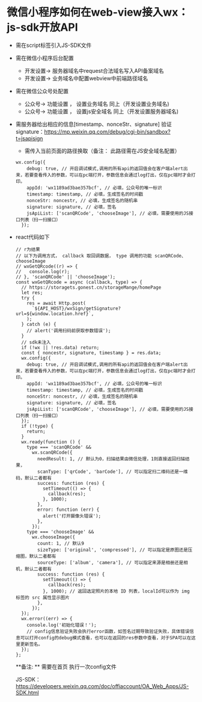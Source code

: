 # 微信小程序如何在web-view接入wx：js-sdk开放API

- 需在script标签引入JS-SDK文件
- 需在微信小程序后台配置
  - 开发设置->  服务器域名中request合法域名写入API备案域名
  - 开发设置->  业务域名中配置webview中前端路径域名
- 需在微信公众号处配置
  - 公众号-> 功能设置 ， 设置业务域名 同上（开发设置业务域名)
  - 公众号-> 功能设置 ， 设置js安全域名 同上（开发设置服务器域名)

- 需服务器给出相应的信息[timestamp、nonceStr、signature]
  验证signature：https://mp.weixin.qq.com/debug/cgi-bin/sandbox?t=jsapisign

  - 需传入当前页面的路径换取（备注： 此路径需在JS安全域名配置）

  ```
  wx.config({
      debug: true, // 开启调试模式,调用的所有api的返回值会在客户端alert出来，若要查看传入的参数，可以在pc端打开，参数信息会通过log打出，仅在pc端时才会打印。
      appId: 'wx1189ad3bae357bcf', // 必填，公众号的唯一标识
      timestamp: timestamp, // 必填，生成签名的时间戳
      nonceStr: noncestr, // 必填，生成签名的随机串
      signature: signature, // 必填，签名
      jsApiList: ['scanQRCode', 'chooseImage'], // 必填，需要使用的JS接口列表（扫一扫接口）
    });
  ```

- react代码如下
  ```
  // r为结果
  // 以下为调用方式， callback 取回调数据， type 调用的功能 scanQRCode、chooseImage
  // wxGetQRcode((r) => {
  //   console.log(r);
  // }, 'scanQRCode' || 'chooseImage');
  const wxGetQRcode = async (callback, type) => {
    // https://storagets.gonest.cn/storageMange/homePage
    let res;
    try {
      res = await Http.post(
        `${API_HOST}/wxSign/getSignature?url=${window.location.href}`,
      );
    } catch (e) {
      // alert('调用扫码前获取参数错误');
    }
    // sdk未注入
    if (!wx || !res.data) return;
    const { noncestr, signature, timestamp } = res.data;
    wx.config({
      debug: true, // 开启调试模式,调用的所有api的返回值会在客户端alert出来，若要查看传入的参数，可以在pc端打开，参数信息会通过log打出，仅在pc端时才会打印。
      appId: 'wx1189ad3bae357bcf', // 必填，公众号的唯一标识
      timestamp: timestamp, // 必填，生成签名的时间戳
      nonceStr: noncestr, // 必填，生成签名的随机串
      signature: signature, // 必填，签名
      jsApiList: ['scanQRCode', 'chooseImage'], // 必填，需要使用的JS接口列表（扫一扫接口）
    });
    if (!type) {
      return;
    }
    wx.ready(function () {
      type === 'scanQRCode' &&
        wx.scanQRCode({
          needResult: 1, // 默认为0，扫描结果由微信处理，1则直接返回扫描结果，
          scanType: ['qrCode', 'barCode'], // 可以指定扫二维码还是一维码，默认二者都有
          success: function (res) {
            setTimeout(() => {
              callback(res);
            }, 1000);
          },
          error: function (err) {
            alert('打开摄像头错误');
          },
        });
      type === 'chooseImage' &&
        wx.chooseImage({
          count: 1, // 默认9
          sizeType: ['original', 'compressed'], // 可以指定是原图还是压缩图，默认二者都有
          sourceType: ['album', 'camera'], // 可以指定来源是相册还是相机，默认二者都有
          success: function (res) {
            setTimeout(() => {
              callback(res);
            }, 1000); // 返回选定照片的本地 ID 列表，localId可以作为 img 标签的 src 属性显示图片
          },
        });
    });
    wx.error((err) => {
      console.log('初始化错误！');
      // config信息验证失败会执行error函数，如签名过期导致验证失败，具体错误信息可以打开config的debug模式查看，也可以在返回的res参数中查看，对于SPA可以在这里更新签名。
    });
  };
  ```

  **备注: ** 需要在首页 执行一次config文件

  JS-SDK： https://developers.weixin.qq.com/doc/offiaccount/OA_Web_Apps/JS-SDK.html
